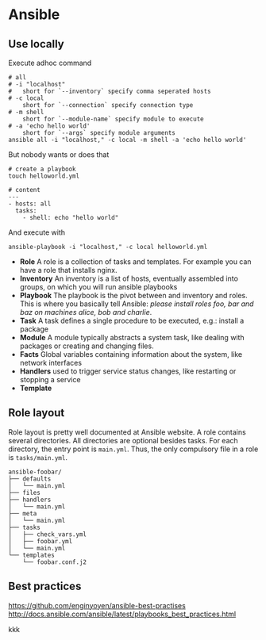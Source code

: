 # Ansible

## Use locally

Execute adhoc command

```
# all
# -i "localhost"
#   short for `--inventory` specify comma seperated hosts
# -c local
    short for `--connection` specify connection type
# -m shell
    short for `--module-name` specify module to execute
# -a 'echo hello world'
    short for `--args` specify module arguments
ansible all -i "localhost," -c local -m shell -a 'echo hello world'
```

But nobody wants or does that

```
# create a playbook
touch helloworld.yml

# content
---
- hosts: all
  tasks:
    - shell: echo "hello world"
```

And execute with

```
ansible-playbook -i "localhost," -c local helloworld.yml
```

* **Role** A role is a collection of tasks and templates. For example you can have a role that installs nginx.
* **Inventory** An inventory is a list of hosts, eventually assembled into groups, on which you will run ansible playbooks
* **Playbook** The playbook is the pivot between and inventory and roles. This is where you basically tell Ansible: _please install roles foo, bar and baz on machines alice, bob and charlie_.
* **Task** A task defines a single procedure to be executed, e.g.: install a package
* **Module** A module typically abstracts a system task, like dealing with packages or creating and changing files.
* **Facts** Global variables containing information about the system, like network interfaces
* **Handlers** used to trigger service status changes, like restarting or stopping a service
* **Template**

## Role layout

Role layout is pretty well documented at Ansible website. A role contains several directories. All directories are optional besides tasks. For each directory, the entry point is `main.yml`. Thus, the only compulsory file in a role is `tasks/main.yml`.

```
ansible-foobar/
├── defaults
│   └── main.yml
├── files
├── handlers
│   └── main.yml
├── meta
│   └── main.yml
├── tasks
│   ├── check_vars.yml
│   ├── foobar.yml
│   └── main.yml
└── templates
    └── foobar.conf.j2
```

## Best practices

https://github.com/enginyoyen/ansible-best-practises
http://docs.ansible.com/ansible/latest/playbooks_best_practices.html

kkk
